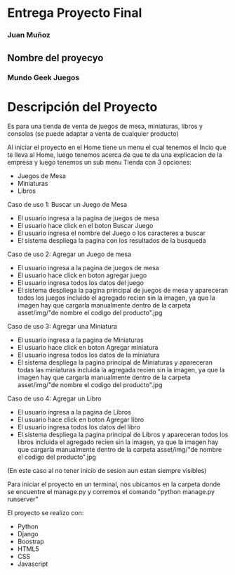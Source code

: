# Entrega Proyecto Final
### Juan Muñoz

## Nombre del proyecyo
### Mundo Geek Juegos


# Descripción del Proyecto
Es para una tienda de venta de juegos de mesa, miniaturas, libros y consolas
(se puede adaptar a venta de cualquier producto)

Al iniciar el proyecto en el Home tiene un menu el cual tenemos el Incio que te lleva al Home, luego tenemos acerca de que te da una explicacion de la empresa y luego tenemos un sub menu Tienda con 3 opciones:
  - Juegos de Mesa
  - Miniaturas
  - Libros

Caso de uso 1:  Buscar un Juego de Mesa
- El usuario ingresa a la pagina de juegos de mesa
- El usuario hace click en el boton Buscar Juego
- El usuario ingresa el nombre del Juego o los caracteres a buscar
- El sistema despliega la pagina con los resultados de la busqueda

Caso de uso 2: Agregar un Juego de mesa
- El usuario ingresa a la pagina de juegos de mesa
- El usuario hace click en boton agregar juego
- El usuario ingresa todos los datos del juego
- El sistema despliega la pagina principal de juegos de mesa y apareceran todos los juegos incluido el agregado recien
  sin la imagen,  ya que la imagen hay que cargarla manualmente dentro de la carpeta asset/img/"de nombre el codigo del        producto".jpg

Caso de uso 3: Agregar una Miniatura
- El usuario ingresa a la pagina de Miniaturas
- El usuario hace click en boton Agregar miniatura
- El usuario ingresa todos los datos de la miniatura
- El sistema despliega la pagina principal de Miniaturas y apareceran todas las miniaturas incluida la agregada recien
  sin la imagen,  ya que la imagen hay que cargarla manualmente dentro de la carpeta asset/img/"de nombre el codigo del        producto".jpg

Caso de uso 4: Agregar un Libro
- El usuario ingresa a la pagina de Libros
- El usuario hace click en boton Agregar libro
- El usuario ingresa todos los datos del libro
- El sistema despliega la pagina principal de Libros y apareceran todos los libros incluida el agregado recien
  sin la imagen,  ya que la imagen hay que cargarla manualmente dentro de la carpeta asset/img/"de nombre el codigo del        producto".jpg

(En este caso al no tener inicio de sesion aun estan siempre visibles)


Para iniciar el proyecto en un terminal, nos ubicamos en la carpeta donde se encuentre el manage.py y corremos el comando "python manage.py runserver"

El proyecto se realizo con:
  - Python
  - Django
  - Boostrap
  - HTML5
  - CSS
  - Javascript
